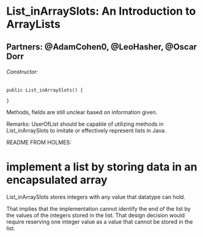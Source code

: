 # List_inArraySlots: An Introduction to ArrayLists
## Partners: @AdamCohen0, @LeoHasher, @Oscar Dorr
###### Constructor:
    public List_inArraySlots() {

    }

Methods, fields are still unclear based on information given.

Remarks: UserOfList should be capable of utilizing methods in List_inArraySlots to
imitate or effectively represent lists in Java.

README FROM HOLMES:
# implement a list by storing data in an encapsulated array

List_inArraySlots stores integers with any value that datatype can hold.

That implies that the implementation cannot identify the end of the list
by the values of the integers stored in the list. That design decision
would require reserving one integer value as a value that cannot be
stored in the list.

